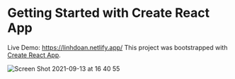 # Getting Started with Create React App
Live Demo: https://linhdoan.netlify.app/
This project was bootstrapped with [Create React App](https://github.com/facebook/create-react-app).

![Screen Shot 2021-09-13 at 16 40 55](https://user-images.githubusercontent.com/78831085/133153706-86e2eed2-ee3e-43a8-9015-3d2dcc6d81a4.png)

